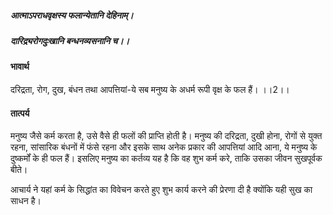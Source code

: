 ##### आत्माऽपराधवृक्षस्य फलान्येतानि देहिनाम्।
##### दारिद्र्यरोगदुःखानि बन्धनव्यसनानि च।। 

#### भावार्थ

दरिद्रता, रोग, दुख, बंधन तथा आपत्तियां-ये सब मनुष्य के अधर्म रूपी वृक्ष के फल हैं। ।।2।।

#### तात्पर्य

मनुष्य जैसे कर्म करता है, उसे वैसे ही फलों की प्राप्ति होती है। मनुष्य की दरिद्रता, दुखी होना, रोगों से युक्त रहना, सांसारिक बंधनों में फंसे रहना और इसके साथ अनेक प्रकार की आपत्तियां आदि आना, ये मनुष्य के दुष्कर्मों के ही फल हैं। इसलिए मनुष्य का कर्तव्य यह है कि वह शुभ कर्म करे, ताकि उसका जीवन सुखपूर्वक बीते।

आचार्य ने यहां कर्म के सिद्धांत का विवेचन करते हुए शुभ कार्य करने की प्रेरणा दी है क्योंकि यही सुख का साधन है।